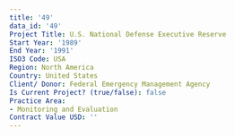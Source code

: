 ```yaml
---
title: '49'
data_id: '49'
Project Title: U.S. National Defense Executive Reserve
Start Year: '1989'
End Year: '1991'
ISO3 Code: USA
Region: North America
Country: United States
Client/ Donor: Federal Emergency Management Agency
Is Current Project? (true/false): false
Practice Area:
- Monitoring and Evaluation
Contract Value USD: ''
---
```


